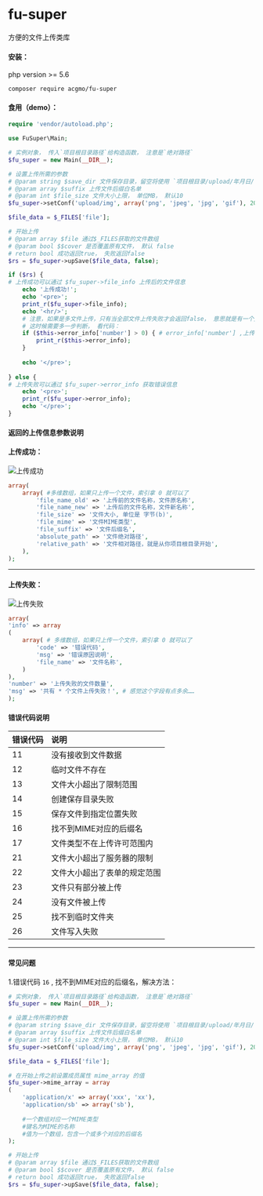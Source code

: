 # fu-super
方便的文件上传类库

#### 安装：  
php version >= 5.6
```shell script
composer require acgmo/fu-super
```
    
#### 食用（demo）：  
```php
require 'vendor/autoload.php';

use FuSuper\Main;

# 实例对象， 传入`项目根目录路径`给构造函数， 注意是`绝对路径`
$fu_super = new Main(__DIR__);

# 设置上传所需的参数
# @param string $save_dir 文件保存目录，留空将使用 `项目根目录/upload/年月日/` 为路径
# @param array $suffix 上传文件后缀白名单
# @param int $file_size 文件大小上限， 单位MB， 默认10  
$fu_super->setConf('upload/img', array('png', 'jpeg', 'jpg', 'gif'), 20);

$file_data = $_FILES['file'];

# 开始上传
# @param array $file 通过$_FILES获取的文件数组
# @param bool $$cover 是否覆盖原有文件， 默认 false
# return bool 成功返回true， 失败返回false
$rs = $fu_super->upSave($file_data, false);

if ($rs) {
# 上传成功可以通过 $fu_super->file_info 上传后的文件信息
    echo '上传成功!';
    echo '<pre>';
    print_r($fu_super->file_info);
    echo '<hr/>';
    # 注意，如果是多文件上传，只有当全部文件上传失败才会返回false， 意思就是有一个文件上传成功，  upSave()方法会返回true
    # 这时候需要多一步判断， 看代码：
    if ($this->error_info['number'] > 0) { # error_info['number'] ,上传失败的文件数量
        print_r($this->error_info);
    }
    
    echo '</pre>';
    
} else {
# 上传失败可以通过 $fu_super->error_info 获取错误信息
    echo '<pre>';
    print_r($fu_super->error_info);
    echo '</pre>';
}

```

#### 返回的上传信息参数说明
#### 上传成功：
![上传成功](https://i.loli.net/2020/02/17/luqkoghM6fP8DmT.png)
```php
array(
    array( #多维数组，如果只上传一个文件，索引拿 0 就可以了
        'file_name_old' => '上传前的文件名称，文件原名称',
        'file_name_new' => '上传后的文件名称，文件新名称',
        'file_size' => '文件大小, 单位是 字节(b)',
        'file_mime' => '文件MIME类型',
        'file_suffix' => '文件后缀名',
        'absolute_path' => '文件绝对路径',
        'relative_path' => '文件相对路径，就是从你项目根目录开始',
    ),
);
```

----

#### 上传失败：
![上传失败](https://i.loli.net/2020/02/16/AYPHsCx5eLWjnak.png)
```php
array(
'info' => array
(
    array( # 多维数组，如果只上传一个文件，索引拿 0 就可以了
        'code' => '错误代码',
        'msg' => '错误原因说明',
        'file_name' => '文件名称',
    )
),
'number' => '上传失败的文件数量',
'msg' => '共有 * 个文件上传失败！', # 感觉这个字段有点多余……
);
```

#### 错误代码说明

| 错误代码 | 说明 |
| :------ | :---- |
| 11 | 没有接收到文件数据 |
| 12 | 临时文件不存在 |
| 13 | 文件大小超出了限制范围 |
| 14 | 创建保存目录失败 |
| 15 | 保存文件到指定位置失败 |
| 16 | 找不到MIME对应的后缀名 |
| 17 | 文件类型不在上传许可范围内 |
| 21 | 文件大小超出了服务器的限制 |
| 22 | 文件大小超出了表单的规定范围 |
| 23 | 文件只有部分被上传 |
| 24 | 没有文件被上传 |
| 25 | 找不到临时文件夹 |
| 26 | 文件写入失败 |

----

#### 常见问题

1.错误代码 `16` , 找不到MIME对应的后缀名，解决方法：
```php
# 实例对象， 传入`项目根目录路径`给构造函数， 注意是`绝对路径`
$fu_super = new Main(__DIR__);

# 设置上传所需的参数
# @param string $save_dir 文件保存目录，留空将使用 `项目根目录/upload/年月日/` 为路径
# @param array $suffix 上传文件后缀白名单
# @param int $file_size 文件大小上限， 单位MB， 默认10  
$fu_super->setConf('upload/img', array('png', 'jpeg', 'jpg', 'gif'), 20);

$file_data = $_FILES['file'];

# 在开始上传之前设置成员属性 mime_array 的值
$fu_super->mime_array = array
(
    'application/x' => array('xxx', 'xx'),
    'application/sb' => array('sb'),
    
    #一个数组对应一个MIME类型
    #键名为MIME的名称
    #值为一个数组，包含一个或多个对应的后缀名
);

# 开始上传
# @param array $file 通过$_FILES获取的文件数组
# @param bool $$cover 是否覆盖原有文件， 默认 false
# return bool 成功返回true， 失败返回false
$rs = $fu_super->upSave($file_data, false);

```
